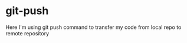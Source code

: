 # git-push
Here I'm using git push command to transfer my code from local repo to remote repository
